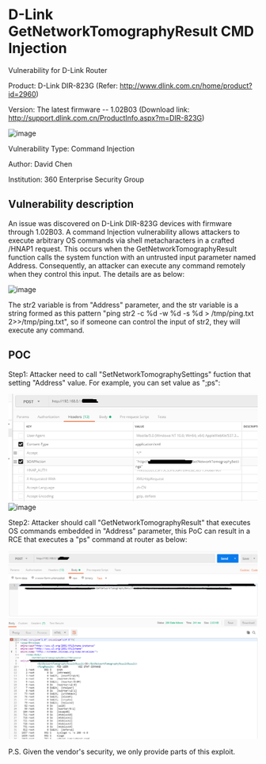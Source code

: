 # D-Link GetNetworkTomographyResult CMD Injection
Vulnerability for D-Link Router

Product: D-Link DIR-823G  (Refer: http://www.dlink.com.cn/home/product?id=2960)

Version: The latest firmware -- 1.02B03 (Download link: http://support.dlink.com.cn/ProductInfo.aspx?m=DIR-823G)

![image](https://github.com/leonW7/D-Link/blob/master/4.png)

Vulnerability Type: Command Injection

Author: David Chen

Institution: 360 Enterprise Security Group

Vulnerability description
-------------------------
An issue was discovered on D-Link DIR-823G devices with firmware through 1.02B03. A command Injection vulnerability allows attackers to execute arbitrary OS commands via shell metacharacters in a crafted /HNAP1 request. This occurs when the GetNetworkTomographyResult function calls the system function with an untrusted input parameter named Address. Consequently, an attacker can execute any command remotely when they control this input. The details are as below:

![image](https://github.com/leonW7/D-Link/blob/master/5.png)

The str2 variable is from "Address" parameter, and the str variable is a string formed as this pattern "ping str2 -c %d -w %d -s %d  > /tmp/ping.txt 2>>/tmp/ping.txt", so if someone can control the input of str2, they will execute any command.

POC
-------------------------

Step1: Attacker need to call "SetNetworkTomographySettings" fuction that setting "Address" value. For example, you can set value as ";ps":

![image](https://github.com/leonW7/D-Link/blob/master/11.png)
![image](https://github.com/leonW7/D-Link/blob/master/6.png)

Step2: Attacker should call "GetNetworkTomographyResult" that executes OS commands embedded in "Address" parameter, this PoC can result in a RCE that executes a "ps" command at router as below:

![image](https://github.com/leonW7/D-Link/blob/master/222.png)

P.S. Given the vendor's security, we only provide parts of this exploit.
